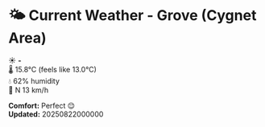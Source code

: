 # 🌤️ Current Weather - Grove (Cygnet Area)

☀️ **-**  
🌡️ 15.8°C (feels like 13.0°C)  
💧 62% humidity  
💨 N 13 km/h  

**Comfort:** Perfect 😌  
**Updated:** 20250822000000

